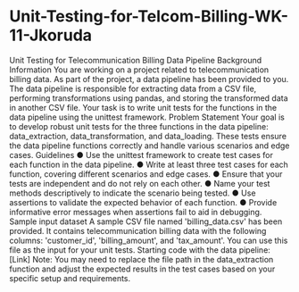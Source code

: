 # Unit-Testing-for-Telcom-Billing-WK-11-Jkoruda
Unit Testing for Telecommunication
Billing Data Pipeline
Background Information
You are working on a project related to telecommunication billing data. As part of the project, a
data pipeline has been provided to you. The data pipeline is responsible for extracting data from
a CSV file, performing transformations using pandas, and storing the transformed data in
another CSV file. Your task is to write unit tests for the functions in the data pipeline using the
unittest framework.
Problem Statement
Your goal is to develop robust unit tests for the three functions in the data pipeline:
data_extraction, data_transformation, and data_loading. These tests ensure the data
pipeline functions correctly and handle various scenarios and edge cases.
Guidelines
● Use the unittest framework to create test cases for each function in the data pipeline.
● Write at least three test cases for each function, covering different scenarios and edge
cases.
● Ensure that your tests are independent and do not rely on each other.
● Name your test methods descriptively to indicate the scenario being tested.
● Use assertions to validate the expected behavior of each function.
● Provide informative error messages when assertions fail to aid in debugging.
Sample input dataset
A sample CSV file named 'billing_data.csv' has been provided. It contains telecommunication
billing data with the following columns: 'customer_id', 'billing_amount', and 'tax_amount'. You
can use this file as the input for your unit tests.
Starting code with the data pipeline: [Link]
Note: You may need to replace the file path in the data_extraction function and adjust the
expected results in the test cases based on your specific setup and requirements.
